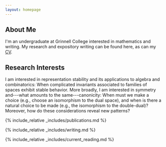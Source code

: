 ```yaml
---
layout: homepage
---
```


## About Me

I'm an undergraduate at Grinnell College interested in mathematics and writing. My research and expository writing can be found here, as can my [CV]({{site.url}}/assets/files/CV.pdf).

## Research Interests

I am interested in representation stability and its applications to algebra and combinatorics: When complicated invariants associated to families of spaces exhibit stable behavior. More broadly, I am interested in symmetry and---what amounts to the same---canonicity: When must we make a choice (e.g., choose an isomorphism to the dual space), and when is there a natural choice to be made (e.g., the isomorphism to the double-dual)? Moreover, how do these considerations reveal new patterns?

{% include_relative _includes/publications.md %}

{% include_relative _includes/writing.md %}

{% include_relative _includes/current_reading.md %}